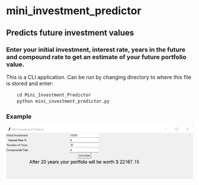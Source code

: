 # mini_investment_predictor
## Predicts future investment values

### Enter your initial investment, interest rate, years in the future and compound rate to get an estimate of your future portfolio value.

This is a CLI application. Can be run by changing directory to where this file is stored and enter:

```python
    cd Mini_Investment_Predictor
    python mini_investment_predictor.py
```

### Example

![proof](Proof.PNG)

